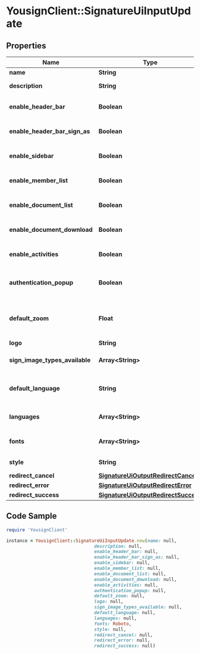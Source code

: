 # YousignClient::SignatureUiInputUpdate

## Properties

Name | Type | Description | Notes
------------ | ------------- | ------------- | -------------
**name** | **String** | Resource&#39;s name | 
**description** | **String** | Signature UI&#39;s description | [optional] 
**enable_header_bar** | **Boolean** | Toggle header bar of the app view | [optional] [default to true]
**enable_header_bar_sign_as** | **Boolean** | Toggle \&quot;Sign as\&quot; band on the top of the app view | [optional] [default to true]
**enable_sidebar** | **Boolean** | Toggle sidebar of the app view | [optional] [default to true]
**enable_member_list** | **Boolean** | Toggle list of members in the procedure | [optional] [default to true]
**enable_document_list** | **Boolean** | Toggle list of documents in the procedure | [optional] [default to true]
**enable_document_download** | **Boolean** | Toggle downloads buttons for documents | [optional] [default to true]
**enable_activities** | **Boolean** | Toggle activity feed | [optional] [default to true]
**authentication_popup** | **Boolean** | True for use a popup for enter the SMS code, false for use a fullscreen view. | [optional] [default to false]
**default_zoom** | **Float** | Default zoom of the pdf viewer. Default is the adapted to the resolution of your screen. | [optional] 
**logo** | **String** | Base64 of your logo | [optional] 
**sign_image_types_available** | **Array&lt;String&gt;** | Allow sign images types available for signature. | [optional] 
**default_language** | **String** | Default language of the view. Must be in \&quot;languages\&quot; field. | [optional] 
**languages** | **Array&lt;String&gt;** | Array of allowed languages, use country code | [optional] 
**fonts** | **Array&lt;String&gt;** | List of fonts to load on the view. (Loaded via google fonts) | [optional] 
**style** | **String** | CSS for customize the view | [optional] 
**redirect_cancel** | [**SignatureUiOutputRedirectCancel**](SignatureUiOutputRedirectCancel.md) |  | [optional] 
**redirect_error** | [**SignatureUiOutputRedirectError**](SignatureUiOutputRedirectError.md) |  | [optional] 
**redirect_success** | [**SignatureUiOutputRedirectSuccess**](SignatureUiOutputRedirectSuccess.md) |  | [optional] 

## Code Sample

```ruby
require 'YousignClient'

instance = YousignClient::SignatureUiInputUpdate.new(name: null,
                                 description: null,
                                 enable_header_bar: null,
                                 enable_header_bar_sign_as: null,
                                 enable_sidebar: null,
                                 enable_member_list: null,
                                 enable_document_list: null,
                                 enable_document_download: null,
                                 enable_activities: null,
                                 authentication_popup: null,
                                 default_zoom: null,
                                 logo: null,
                                 sign_image_types_available: null,
                                 default_language: null,
                                 languages: null,
                                 fonts: Roboto,
                                 style: null,
                                 redirect_cancel: null,
                                 redirect_error: null,
                                 redirect_success: null)
```


